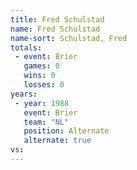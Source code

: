 ```yaml
---
title: Fred Schulstad
name: Fred Schulstad
name-sort: Schulstad, Fred
totals:
 - event: Brier
   games: 0
   wins: 0
   losses: 0
years:
 - year: 1988
   event: Brier
   team: "NL"
   position: Alternate
   alternate: true
vs:
---
```

